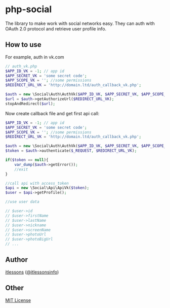# php-social

The library to make work with social networks easy.
They can auth with OAuth 2.0 protocol and retrieve user profile info.

## How to use

For example, auth in vk.com

```php
// auth_vk.php
$APP_ID_VK = -1; // app id
$APP_SECRET_VK = 'some secret code';
$APP_SCOPE_VK = ''; //some permissions
$REDIRECT_URL_VK = 'http://domain.ltd/auth_callback_vk.php';

$auth = new \Social\Auth\AuthVk($APP_ID_VK, $APP_SECRET_VK, $APP_SCOPE_VK);
$url = $auth->getAuthorizeUrl($REDIRECT_URL_VK);
stopAndRedirect($url);
```

Now create callback file and get first api call:

```php
$APP_ID_VK = -1; // app id
$APP_SECRET_VK = 'some secret code';
$APP_SCOPE_VK = ''; //some permissions
$REDIRECT_URL_VK = 'http://domain.ltd/auth_callback_vk.php';

$auth = new \Social\Auth\AuthVk($APP_ID_VK, $APP_SECRET_VK, $APP_SCOPE_VK);
$token = $auth->authenticate($_REQUEST, $REDIRECT_URL_VK);

if($token == null){
    var_dump($auth->getError());
    //exit
}

//call api with access_token
$api = new \Social\Api\ApiVk($token);
$user = $api->getProfile();

//use user data

// $user->id
// $user->firstName
// $user->lastName
// $user->nickname
// $user->screenName
// $user->photoUrl
// $user->photoBigUrl
// ...
```


## Author
[itlessons](http://www.itlessons.info) ([@itlessonsinfo](http://twitter.com/itlessonsinfo))

## Other
[MIT License](http://www.opensource.org/licenses/mit-license.php)